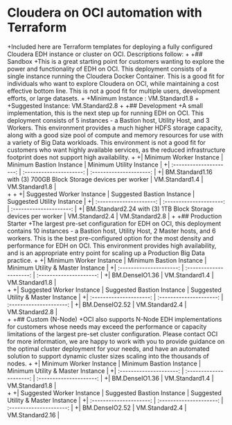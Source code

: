 # Cloudera on OCI automation with Terraform
+Included here are Terraform templates for deploying a fully configured Cloudera EDH instance or cluster on OCI.  Descriptions follow:
+
+## Sandbox
+This is a great starting point for customers wanting to explore the power and functionality of EDH on OCI.  This deployment consists of a single instance running the Cloudera Docker Container.  This is a good fit for individuals who want to explore Cloudera on OCI, while maintaining a cost effective bottom line.  This is not a good fit for multiple users, development efforts, or large datasets.
+
+Minimum Instance : VM.Standard1.8
+
+Suggested Instance: VM.Standard2.8
+
+## Development
+A small implementation, this is the next step up for running EDH on OCI.  This deployment consists of 5 instances - a Bastion host, Utility Host, and 3 Workers.  This environment provides a much higher HDFS storage capacity, along with a good size pool of compute and memory resources for use with a variety of Big Data workloads.   This environment is not a good fit for customers who want highly available services, as the reduced infrastructure footprint does not support high availability.
+
+| Minimum Worker Instance | Minimum Bastion Instance | Minimum Utility Instance | 
+| :---------------------: |  :---------------------: |  :---------------------: |
+| BM.Standard1.16 with (3) 700GB Block Storage devices per worker | VM.Standard1.4 | VM.Standard1.8  |                   
+
+
+| Suggested Worker Instance | Suggested Bastion Instance | Suggested Utility Instance | 
+| :---------------------: |  :---------------------: |  :---------------------: |
+| BM.Standard2.24 with (3) 1TB Block Storage devices per worker | VM.Standard2.4 | VM.Standard2.8 |
+
+## Production Starter
+The largest pre-set configuration for EDH on OCI, this deployment contains 10 instances - a Bastion host, Utility Host, 2 Master hosts, and 6 workers.  This is the best pre-configured option for the most density and performance for EDH on OCI.  This environment provides high availability, and is an appropriate entry point for scaling up a Production Big Data practice.
+
+| Minimum Worker Instance | Minimum Bastion Instance | Minimum Utility & Master Instance | 
+| :---------------------: |  :---------------------: |  :---------------------: |
+| BM.DenseIO1.36 | VM.Standard1.4 | VM.Standard1.8 |                                
+
+| Suggested Worker Instance | Suggested Bastion Instance | Suggested Utility & Master Instance | 
+| :---------------------: |  :---------------------: |  :---------------------: |
+| BM.DenseIO2.52 | VM.Standard2.4 | VM.Standard2.8 |                                   
+
+## Custom (N-Node)
+OCI also supports N-Node EDH implementations for customers whose needs may exceed the performance or capacity limitations of the largest pre-set cluster configuration.   Please contact OCI for more information, we are happy to work with you to provide guidance on the optimal cluster deployment for your needs, and have an automated solution to support dynamic cluster sizes scaling into the thousands of nodes.
+
+| Minimum Worker Instance | Minimum Bastion Instance | Minimum Utility & Master Instance |
+| :---------------------: |  :---------------------: |  :---------------------: |
+| BM.DenseIO1.36 | VM.Standard1.4 | VM.Standard1.8 |    
+
+| Suggested Worker Instance | Suggested Bastion Instance | Suggested Utility & Master Instance |
+| :---------------------: |  :---------------------: |  :---------------------: |
+| BM.DenseIO2.52 | VM.Standard2.4 | VM.Standard2.16 |  
